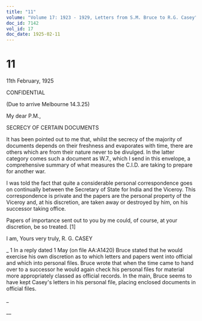 ```yaml
---
title: "11"
volume: "Volume 17: 1923 - 1929, Letters from S.M. Bruce to R.G. Casey"
doc_id: 7142
vol_id: 17
doc_date: 1925-02-11
---
```


# 11

11th February, 1925

CONFIDENTIAL

(Due to arrive Melbourne 14.3.25)

My dear P.M.,

SECRECY OF CERTAIN DOCUMENTS

It has been pointed out to me that, whilst the secrecy of the majority of documents depends on their freshness and evaporates with time, there are others which are from their nature never to be divulged. In the latter category comes such a document as W.7., which I send in this envelope, a comprehensive summary of what measures the C.I.D. are taking to prepare for another war.

I was told the fact that quite a considerable personal correspondence goes on continually between the Secretary of State for India and the Viceroy. This correspondence is private and the papers are the personal property of the Viceroy and, at his discretion, are taken away or destroyed by him, on his successor taking office.

Papers of importance sent out to you by me could, of course, at your discretion, be so treated. [1]

I am, Yours very truly, R. G. CASEY 

_ 1 In a reply dated 1 May (on file AA:A1420) Bruce stated that he would exercise his own discretion as to which letters and papers went into official and which into personal files. Bruce wrote that when the time came to hand over to a successor he would again check his personal files for material more appropriately classed as official records. In the main, Bruce seems to have kept Casey's letters in his personal file, placing enclosed documents in official files.

_

__
